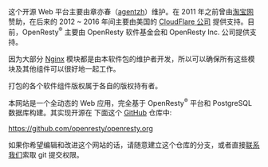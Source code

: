 <!---
    @title         About
    @creator       Yichun Zhang
    @created       2011-06-21 04:07 GMT
    @modifier      Zoom Quiet
    @modifier_link 
    @modified      2016-01-05 07:00 GMT
    @changes       17
--->

这个开源 Web 平台主要由章亦春（[agentzh](http://agentzh.org)）维护。在 2011
年之前曾由[淘宝网](http://www.taobao.com)赞助，在后来的 2012 ~ 2016 年间主要由美国的
[CloudFlare 公司](http://www.cloudflare.com) 提供支持。目前，OpenResty<sup>&reg;</sup> 主要由 OpenResty 软件基金会和 OpenResty Inc. 公司提供支持。

因为大部分 [Nginx](nginx.html) 模块都是由本软件包的维护者开发，所以可以确保所有这些模块及其他组件可以很好地一起工作。

打包的各个软件组件版权属于各自的版权持有者。

本网站是一个全动态的 Web 应用，完全基于 OpenResty<sup>&reg;</sup> 平台和 PostgreSQL 数据库构建。其实现开源在
下面这个 [GitHub](github.html) 仓库中:

https://github.com/openresty/openresty.org

如果你希望编辑和改进这个网站的话，请随意建立这个仓库的分支，或者直接[联系我们](contact-us.html)索取
git 提交权限。
